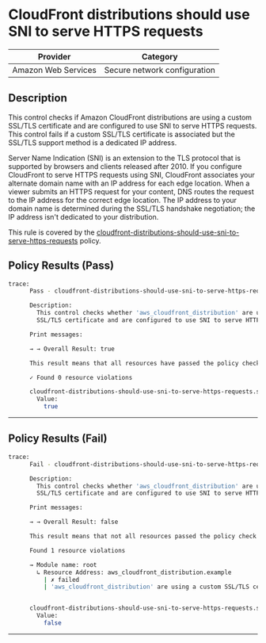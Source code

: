 # CloudFront distributions should use SNI to serve HTTPS requests

| Provider            | Category                     |
|---------------------|------------------------------|
| Amazon Web Services | Secure network configuration |

## Description

This control checks if Amazon CloudFront distributions are using a custom SSL/TLS certificate and are configured to use SNI to serve HTTPS requests. This control fails if a custom SSL/TLS certificate is associated but the SSL/TLS support method is a dedicated IP address.

Server Name Indication (SNI) is an extension to the TLS protocol that is supported by browsers and clients released after 2010. If you configure CloudFront to serve HTTPS requests using SNI, CloudFront associates your alternate domain name with an IP address for each edge location. When a viewer submits an HTTPS request for your content, DNS routes the request to the IP address for the correct edge location. The IP address to your domain name is determined during the SSL/TLS handshake negotiation; the IP address isn't dedicated to your distribution.

This rule is covered by the [cloudfront-distributions-should-use-sni-to-serve-https-requests](https://github.com/hashicorp/policy-library-FSBP-Policy-Set-for-AWS-Terraform/blob/main/policies/cloudfront/cloudfront-distributions-should-use-sni-to-serve-https-requests.sentinel) policy.

## Policy Results (Pass)
```bash
trace:
      Pass - cloudfront-distributions-should-use-sni-to-serve-https-requests.sentinel

      Description:
        This control checks whether 'aws_cloudfront_distribution' are using a custom
        SSL/TLS certificate and are configured to use SNI to serve HTTPS requests.

      Print messages:

      → → Overall Result: true

      This result means that all resources have passed the policy check for the policy cloudfront-distributions-should-use-sni-to-serve-https-requests.

      ✓ Found 0 resource violations

      cloudfront-distributions-should-use-sni-to-serve-https-requests.sentinel:49:1 - Rule "main"
        Value:
          true
```

---

## Policy Results (Fail)
```bash
trace:
      Fail - cloudfront-distributions-should-use-sni-to-serve-https-requests.sentinel

      Description:
        This control checks whether 'aws_cloudfront_distribution' are using a custom
        SSL/TLS certificate and are configured to use SNI to serve HTTPS requests.

      Print messages:

      → → Overall Result: false

      This result means that not all resources passed the policy check and the protected behavior is not allowed for the policy cloudfront-distributions-should-use-sni-to-serve-https-requests.

      Found 1 resource violations

      → Module name: root
        ↳ Resource Address: aws_cloudfront_distribution.example
          | ✗ failed
          | 'aws_cloudfront_distribution' are using a custom SSL/TLS certificate and are configured to use SNI to serve HTTPS requests. Refer to https://docs.aws.amazon.com/securityhub/latest/userguide/cloudfront-controls.html#cloudfront-8 for more details.


      cloudfront-distributions-should-use-sni-to-serve-https-requests.sentinel:49:1 - Rule "main"
        Value:
          false
```

---